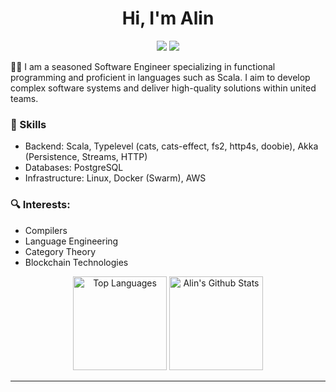 <h1 align="center">
 Hi, I'm Alin 
</h1>

<p align="center">   
  <a href="mailto:rosualinpetru@gmail.com"><img src="https://img.shields.io/badge/-Email-1b1f25?style=for-the-badge&logo=gmail&logoColor=386ccc"></a>
  <a href="https://www.linkedin.com/in/rosualinpetru/" target="_blank"><img src="https://img.shields.io/badge/-LinkedIn-1b1f25?style=for-the-badge&logo=linkedin&logoColor=386ccc"></a> 
</p>

👋🏻 I am a seasoned Software Engineer specializing in functional programming and proficient in languages such as Scala. I aim to develop complex software systems and deliver high-quality solutions within united teams.

### 🔧 Skills
- Backend: Scala, Typelevel (cats, cats-effect, fs2, http4s, doobie), Akka (Persistence, Streams, HTTP)
- Databases: PostgreSQL
- Infrastructure: Linux, Docker (Swarm), AWS

### 🔍 Interests:
- Compilers
- Language Engineering
- Category Theory
- Blockchain Technologies

<div align="center">
     <a href="#"><img alt="Top Languages" src="https://github-readme-stats.vercel.app/api/top-langs/?username=rosualinpetru&hide=javascript,html,css&layout=compact&theme=react&hide_border=true&bg_color=22272e&title_color=386ccc&icon_color=386ccc" height="150"/></a>
    <a href="#"><img alt="Alin's Github Stats" src="https://github-readme-stats.vercel.app/api?username=rosualinpetru&show_icons=true&include_all_commits=true&count_private=true&theme=react&hide_border=true&bg_color=22272e&title_color=386ccc&icon_color=386ccc" height="150"/></a>
</div>

<hr>
